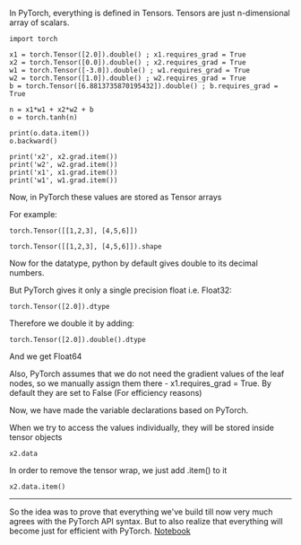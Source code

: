 
In PyTorch, everything is defined in Tensors.
Tensors are just n-dimensional array of scalars.

```
import torch

x1 = torch.Tensor([2.0]).double() ; x1.requires_grad = True
x2 = torch.Tensor([0.0]).double() ; x2.requires_grad = True
w1 = torch.Tensor([-3.0]).double() ; w1.requires_grad = True
w2 = torch.Tensor([1.0]).double() ; w2.requires_grad = True
b = torch.Tensor([6.8813735870195432]).double() ; b.requires_grad = True

n = x1*w1 + x2*w2 + b
o = torch.tanh(n)

print(o.data.item())
o.backward()

print('x2', x2.grad.item())
print('w2', w2.grad.item())
print('x1', x1.grad.item())
print('w1', w1.grad.item())
```

Now, in PyTorch these values are stored as Tensor arrays

For example: 
```
torch.Tensor([[1,2,3], [4,5,6]])
```
```
torch.Tensor([[1,2,3], [4,5,6]]).shape
```

Now for the datatype, python by default gives double to its decimal numbers.

But PyTorch gives it only a single precision float i.e. Float32:
```
torch.Tensor([2.0]).dtype
```

Therefore we double it by adding:
```
torch.Tensor([2.0]).double().dtype
```
And we get Float64


Also, PyTorch assumes that we do not need the gradient values of the leaf nodes, so we manually assign them there - x1.requires_grad = True.
By default they are set to False (For efficiency reasons)

Now, we have made the variable declarations based on PyTorch.

When we try to access the values individually, they will be stored inside tensor objects
```
x2.data
```

In order to remove the tensor wrap, we just add .item() to it
```
x2.data.item()
```

--------

So the idea was to prove that everything we've build till now very much agrees with the PyTorch API syntax. 
But to also realize that everything will become just for efficient with PyTorch.
[Notebook](x10_implementing_in_pytorch.ipynb)
